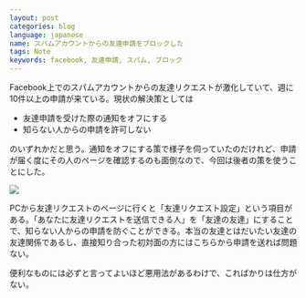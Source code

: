 ```yaml
---
layout: post
categories: blog
language: japanese
name: スパムアカウントからの友達申請をブロックした
tags: Note
keywords: facebook, 友達申請, スパム, ブロック
---
```


Facebook上でのスパムアカウントからの友達リクエストが激化していて、週に10件以上の申請が来ている。現状の解決策としては

* 友達申請を受けた際の通知をオフにする
* 知らない人からの申請を許可しない

のいずれかだと思う。通知をオフにする策で様子を伺っていたのだけれど、申請が届く度にその人のページを確認するのも面倒なので、今回は後者の策を使うことにした。

<img src="https://dl.dropboxusercontent.com/u/12208857/img/ss_facebook.png" class="image-on-frame-medium">

PCから友達リクエストのページに行くと「友達リクエスト設定」という項目がある。「あなたに友達リクエストを送信できる人」を「友達の友達」にすることで、知らない人からの申請を防ぐことができる。本当の友達とはだいたい友達の友達関係であるし、直接知り合った初対面の方にはこちらから申請を送れば問題ない。

便利なものには必ずと言ってよいほど悪用法があるわけで、こればかりは仕方がない。
